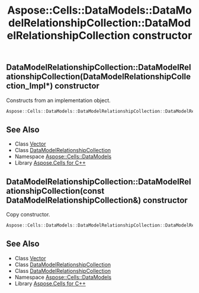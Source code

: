 ﻿---
title: Aspose::Cells::DataModels::DataModelRelationshipCollection::DataModelRelationshipCollection constructor
linktitle: DataModelRelationshipCollection
second_title: Aspose.Cells for C++ API Reference
description: 'Aspose::Cells::DataModels::DataModelRelationshipCollection::DataModelRelationshipCollection constructor. Constructs from an implementation object in C++.'
type: docs
weight: 100
url: /cpp/aspose.cells.datamodels/datamodelrelationshipcollection/datamodelrelationshipcollection/
---
## DataModelRelationshipCollection::DataModelRelationshipCollection(DataModelRelationshipCollection_Impl*) constructor


Constructs from an implementation object.

```cpp
Aspose::Cells::DataModels::DataModelRelationshipCollection::DataModelRelationshipCollection(DataModelRelationshipCollection_Impl *impl)
```

## See Also

* Class [Vector](../../../aspose.cells/vector/)
* Class [DataModelRelationshipCollection](../)
* Namespace [Aspose::Cells::DataModels](../../)
* Library [Aspose.Cells for C++](../../../)
## DataModelRelationshipCollection::DataModelRelationshipCollection(const DataModelRelationshipCollection\&) constructor


Copy constructor.

```cpp
Aspose::Cells::DataModels::DataModelRelationshipCollection::DataModelRelationshipCollection(const DataModelRelationshipCollection &src)
```

## See Also

* Class [Vector](../../../aspose.cells/vector/)
* Class [DataModelRelationshipCollection](../)
* Class [DataModelRelationshipCollection](../)
* Namespace [Aspose::Cells::DataModels](../../)
* Library [Aspose.Cells for C++](../../../)
